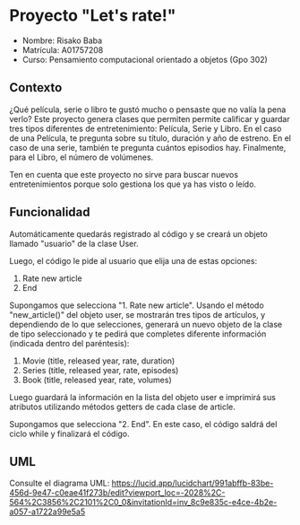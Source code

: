 # Proyecto "Let's rate!"

- Nombre: Risako Baba
- Matrícula: A01757208
- Curso: Pensamiento computacional orientado a objetos (Gpo 302)

## Contexto
¿Qué película, serie o libro te gustó mucho o pensaste que no valía la pena verlo? Este proyecto genera clases que permiten
permite calificar y guardar tres tipos diferentes de entretenimiento: Película, Serie y Libro. En el caso de una Película, te pregunta sobre su título, duración y año de estreno. En el caso de una serie, también te pregunta cuántos episodios hay. Finalmente, para el Libro, el número de volúmenes.

Ten en cuenta que este proyecto no sirve para buscar nuevos entretenimientos porque solo gestiona los que ya has visto o leído.

## Funcionalidad
Automáticamente quedarás registrado al código y se creará un objeto llamado "usuario" de la clase User.

Luego, el código le pide al usuario que elija una de estas opciones:
1. Rate new article
2. End

Supongamos que selecciona "1. Rate new article". Usando el método "new_article()" del objeto user, se mostrarán tres tipos de artículos, y dependiendo de lo que selecciones, generará un nuevo objeto de la clase de tipo seleccionado y te pedirá que completes diferente información (indicada dentro del paréntesis):
1. Movie (title, released year, rate, duration)
2. Series (title, released year, rate, episodes)
3. Book (title, released year, rate, volumes)

Luego guardará la información en la lista del objeto user e imprimirá sus atributos utilizando métodos getters de cada clase de article.

Supongamos que selecciona "2. End". En este caso, el código saldrá del ciclo while y finalizará el código.

## UML
Consulte el diagrama UML:
https://lucid.app/lucidchart/991abffb-83be-456d-9e47-c0eae41f273b/edit?viewport_loc=-2028%2C-564%2C3856%2C2101%2C0_0&invitationId=inv_8c9e835c-e4ce-4b2e-a057-a1722a99e5a5


